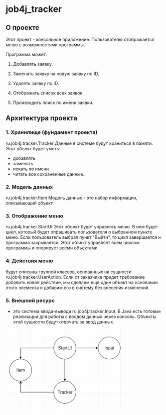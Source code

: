 # job4j_tracker

## О проекте

Этот проект - консольное приложение. Пользователю отображается меню с возможностями программы.

Программа может:

1. Добавлять заявку.

1. Заменять заявку на новую заявку по ID.

1. Удалять заявку по ID.

1. Отображать список всех заявок.

1. Производить поиск по имени заявки.


## Архитектура проекта

### 1. Хранилище (фундамент проекта) 
ru.job4j.tracker.Tracker
Данные в системе будут храниться в памяти.
Этот объект будет уметь:
- добавлять
- заменять
- искать по имени
- читать все сохраненные данные.

### 2. Модель данных 
ru.job4j.tracker.Item
Модель данных - это набор информации, описывающий объект.

### 3. Отображение меню 
ru.job4j.tracker.StartUI
Этот объект будет управлять меню.
В нем будет цикл, который будет опрашивать пользователя о выбранном пункте меню.
Если пользователь выбрал пункт "Выйти", то цикл завершается и программа закрывается.
Этот объект управляет всем циклом программы и оперирует всеми объектами

### 4. Действия меню 
будут описаны группой классов,
основанных на сущности ru.job4j.tracker.UserAction.
Если от заказчика придет требование добавить новое действие,
мы сделаем еще один объект на основании этого элемента
и добавим его в систему без внесения изменений.

### 5. Внешний ресурс 
- это система ввода-вывода 
ru.job4j.tracker.Input.
В Java есть готовые реализации для работы с вводом данных через консоль.
Объекты этой сущности будут отвечать за ввод данных.

![Image alt](https://github.com/EugeneVovk/Tracker/raw/master/pic.png)
